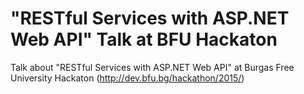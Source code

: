 # "RESTful Services with ASP.NET Web API" Talk at BFU Hackaton
Talk about "RESTful Services with ASP.NET Web API" at Burgas Free University Hackaton (http://dev.bfu.bg/hackathon/2015/)